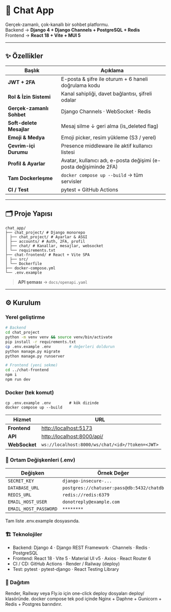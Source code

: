 # 💬 **Chat App**

Gerçek-zamanlı, çok-kanallı bir sohbet platformu.  
Backend → **Django 4 + Django Channels + PostgreSQL + Redis**  
Frontend → **React 18 + Vite + MUI 5**  

---

## ✨ Özellikler

| Başlık                   | Açıklama                                                                                  |
|--------------------------|-------------------------------------------------------------------------------------------|
| **JWT + 2FA**            | E-posta & şifre ile oturum + 6 haneli doğrulama kodu                                      |
| **Rol & İzin Sistemi**   | Kanal sahipliği, davet bağlantısı, şifreli odalar                                         |
| **Gerçek-zamanlı Sohbet**| Django Channels · WebSocket · Redis                                                       |
| **Soft-delete Mesajlar** | Mesaj silme ↓ geri alma (is_deleted flag)                                                 |
| **Emoji & Medya**        | Emoji picker, resim yükleme (S3 / yerel)                                                  |
| **Çevrim-içi Durumu**    | Presence middleware ile aktif kullanıcı listesi                                           |
| **Profil & Ayarlar**     | Avatar, kullanıcı adı, e-posta değişimi (e-posta değişiminde 2FA)                         |
| **Tam Dockerleşme**      | `docker compose up --build` → tüm servisler                                               |
| **CI / Test**            | pytest + GitHub Actions                                                                   |

---

## 🗂️ Proje Yapısı
```
chat_app/
├── chat_project/ # Django monorepo
│ ├── chat_project/ # Ayarlar & ASGI
│ ├── accounts/ # Auth, 2FA, profil
│ ├── chat/ # Kanallar, mesajlar, websocket
│ └── requirements.txt
├── chat-frontend/ # React + Vite SPA
│ ├── src/
│ └── Dockerfile
├── docker-compose.yml
└── .env.example
```


> **API şeması** → `docs/openapi.yaml`

---

## ⚙️ Kurulum

### Yerel geliştirme

```bash
# Backend
cd chat_project
python -m venv venv && source venv/bin/activate
pip install -r requirements.txt
cp .env.example .env        # değerleri doldurun
python manage.py migrate
python manage.py runserver

# Frontend (yeni sekme)
cd ../chat-frontend
npm i
npm run dev
```

### Docker (tek komut)
```
cp .env.example .env        # kök dizinde
docker compose up --build
```

| Hizmet        | URL                                                      |
| ------------- | -------------------------------------------------------- |
| **Frontend**  | [http://localhost:5173](http://localhost:5173)           |
| **API**       | [http://localhost:8000/api/](http://localhost:8000/api/) |
| **WebSocket** | `ws://localhost:8000/ws/chat/<id>/?token=<JWT>`          |

### 🔧 Ortam Değişkenleri (.env)
| Değişken              | Örnek Değer                               |
| --------------------- | ----------------------------------------- |
| `SECRET_KEY`          | `django-insecure-...`                     |
| `DATABASE_URL`        | `postgres://chatuser:pass@db:5432/chatdb` |
| `REDIS_URL`           | `redis://redis:6379`                      |
| `EMAIL_HOST_USER`     | `donotreply@example.com`                  |
| `EMAIL_HOST_PASSWORD` | `********`                                |

Tam liste .env.example dosyasında.

### 🏗️ Teknolojiler
- Backend: Django 4 · Django REST Framework · Channels · Redis · PostgreSQL
- Frontend: React 18 · Vite 5 · Material UI v5 · Axios · React Router 6
- CI / CD: GitHub Actions · Render / Railway (deploy)
- Test: pytest · pytest-django · React Testing Library

### 🚚 Dağıtım
Render, Railway veya Fly.io için one-click deploy dosyaları deploy/ klasöründe.
docker compose tek pod içinde Nginx + Daphne + Gunicorn + Redis + Postgres barındırır.


